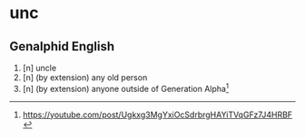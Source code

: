 # unc
## Genalphid English

1. [n] uncle
2. [n] (by extension) any old person
3. [n] (by extension) anyone outside of Generation Alpha[^1]

[^1]: <https://youtube.com/post/Ugkxg3MgYxiOcSdrbrgHAYiTVqGFz7J4HRBF>